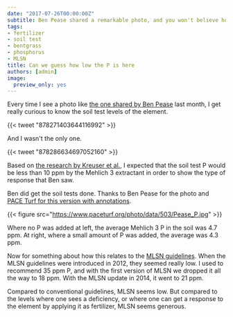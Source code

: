 ```yaml
---
date: "2017-07-26T00:00:00Z"
subtitle: Ben Pease shared a remarkable photo, and you won't believe how low the P is
tags:
- fertilizer
- soil test
- bentgrass
- phosphorus
- MLSN
title: Can we guess how low the P is here
authors: [admin]
image:
  preview_only: yes
---
```


Every time I see a photo like [the one shared by Ben Pease](https://twitter.com/Ben_Pease/status/878271403644116992) last month, I get really curious to know the soil test levels of the element. 

{{< tweet "878271403644116992" >}}

And I wasn't the only one.

{{< tweet "878286634697052160" >}}

Based on [the research by Kreuser et al.](http://www.blog.asianturfgrass.com/2009/07/how-much-phosphorus-does-grass-require.html), I expected that the soil test P would be less than 10 ppm by the Mehlich 3 extractant in order to show the type of response that Ben saw.

Ben did get the soil tests done. Thanks to Ben Pease for the photo and [PACE Turf for this version with annotations](https://www.paceturf.org/photo/cultural-practices/p1745-phosphorus.html).

{{< figure src="https://www.paceturf.org/photo/data/503/Pease_P.jpg" >}}

Where no P was added at left, the average Mehlich 3 P in the soil was 4.7 ppm. At right, where a small amount of P was added, the average was 4.3 ppm. 

Now for something about how this relates to the [MLSN guidelines](https://www.paceturf.org/journal/minimum_level_for_sustainable_nutrition). When the MLSN guidelines were introduced in 2012, they seemed really low. I used to recommend 35 ppm P, and with the first version of MLSN we dropped it all the way to 18 ppm. With the MLSN update in 2014, it went to 21 ppm. 

Compared to conventional guidelines, MLSN seems low. But compared to the levels where one sees a deficiency, or where one can get a response to the element by applying it as fertilizer, MLSN seems generous. 
